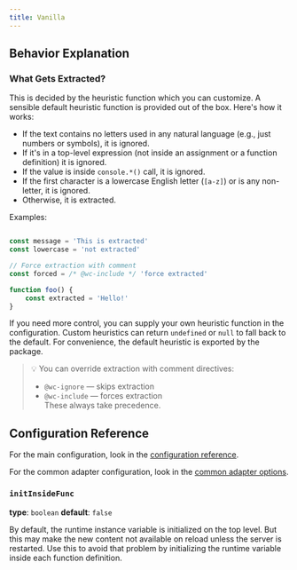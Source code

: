 ```yaml
---
title: Vanilla
---
```


## Behavior Explanation

### What Gets Extracted?

This is decided by the heuristic function which you can customize. A sensible
default heuristic function is provided out of the box. Here's how it works:

- If the text contains no letters used in any natural language (e.g., just numbers or symbols), it is ignored.
- If it's in a top-level expression (not inside an assignment or a function definition) it is ignored.
- If the value is inside `console.*()` call, it is ignored.
- If the first character is a lowercase English letter (`[a-z]`) or is any non-letter, it is ignored.
- Otherwise, it is extracted.

Examples:

```javascript

const message = 'This is extracted'
const lowercase = 'not extracted'

// Force extraction with comment
const forced = /* @wc-include */ 'force extracted'

function foo() {
    const extracted = 'Hello!'
}
```

If you need more control, you can supply your own heuristic function in the
configuration. Custom heuristics can return `undefined` or `null` to fall back
to the default. For convenience, the default heuristic is exported by the
package.

> 💡 You can override extraction with comment directives:
> - `@wc-ignore` — skips extraction
> - `@wc-include` — forces extraction  
> These always take precedence.

## Configuration Reference

For the main configuration, look in the [configuration reference](/reference/config).

For the common adapter configuration, look in the [common adapter options](/reference/adapter-common/).

### `initInsideFunc`
**type**: `boolean`
**default**: `false`

By default, the runtime instance variable is initialized on the top
level. But this may make the new content not available on reload unless the
server is restarted. Use this to avoid that problem by initializing the
runtime variable inside each function definition.
